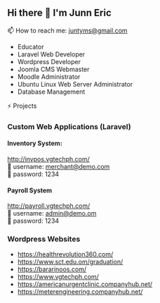 ## Hi there 👋 I'm Junn Eric

📫 How to reach me: juntyms@gmail.com
- Educator
- Laravel Web Developer
- Wordpress Developer
- Joomla CMS Webmaster
- Moodle Administrator
- Ubuntu Linux Web Server Administrator
- Database Management
  
⚡ Projects
### Custom Web Applications (Laravel)
#### Inventory System:
http://invpos.vgtechph.com/  
👤 username: merchant@demo.com  
🔑 password: 1234  

#### Payroll System
http://payroll.vgtechph.com/  
👤 username: admin@demo.om  
🔑 password: 1234  

### Wordpress Websites
- https://healthrevolution360.com/
- https://www.sct.edu.om/graduation/
- https://bararinoos.com/
- https://www.vgtechph.com/
- https://americanurgentclinic.companyhub.net/
- https://meterengineering.companyhub.net/
<!--
**juntyms/juntyms** is a ✨ _special_ ✨ repository because its `README.md` (this file) appears on your GitHub profile.

Here are some ideas to get you started:

- 🔭 I’m currently working on ...
- 🌱 I’m currently learning ...
- 👯 I’m looking to collaborate on ...
- 🤔 I’m looking for help with ...
- 💬 Ask me about ...
- 📫 How to reach me: ...
- 😄 Pronouns: ...
- ⚡ Fun fact: ...
-->
